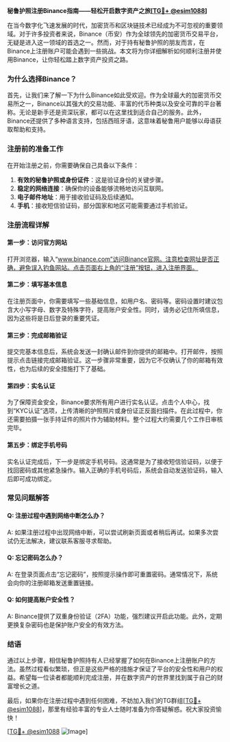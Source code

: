 **秘鲁护照注册Binance指南——轻松开启数字资产之旅[[TG💪+ @esim1088](https://t.me/s/esim1088)]**

在当今数字化飞速发展的时代，加密货币和区块链技术已经成为不可忽视的重要领域。对于许多投资者来说，Binance（币安）作为全球领先的加密货币交易平台，无疑是进入这一领域的首选之一。然而，对于持有秘鲁护照的朋友而言，在Binance上注册账户可能会遇到一些挑战。本文将为你详细解析如何顺利注册并使用Binance，让你轻松踏上数字资产投资之路。

### **为什么选择Binance？**

首先，让我们来了解一下为什么Binance如此受欢迎。作为全球最大的加密货币交易所之一，Binance以其强大的交易功能、丰富的代币种类以及安全可靠的平台著称。无论是新手还是资深玩家，都可以在这里找到适合自己的服务。此外，Binance还提供了多种语言支持，包括西班牙语，这意味着秘鲁用户能够以母语获取帮助和支持。

### **注册前的准备工作**

在开始注册之前，你需要确保自己具备以下条件：

1. **有效的秘鲁护照或身份证件**：这是验证身份的关键步骤。
2. **稳定的网络连接**：确保你的设备能够流畅地访问互联网。
3. **电子邮件地址**：用于接收验证码及后续通知。
4. **手机**：接收短信验证码，部分国家和地区可能需要通过手机验证。

### **注册流程详解**

#### **第一步：访问官方网站**
打开浏览器，输入“www.binance.com”访问Binance官网。注意检查网址是否正确，避免误入钓鱼网站。点击页面右上角的“注册”按钮，进入注册界面。

#### **第二步：填写基本信息**
在注册页面中，你需要填写一些基础信息，如用户名、密码等。密码设置时建议包含大小写字母、数字及特殊字符，提高账户安全性。同时，请务必记住所填信息，因为这些将是日后登录的重要凭证。

#### **第三步：完成邮箱验证**
提交完基本信息后，系统会发送一封确认邮件到你提供的邮箱中。打开邮件，按照提示点击链接完成邮箱验证。这一步骤非常重要，因为它不仅确认了你的邮箱有效性，也为后续的安全措施打下了基础。

#### **第四步：实名认证**
为了保障资金安全，Binance要求所有用户进行实名认证。点击个人中心，找到“KYC认证”选项，上传清晰的护照照片或身份证正反面扫描件。在此过程中，你还需要拍摄一张手持证件的照片作为辅助材料。整个过程大约需要几个工作日审核完毕。

#### **第五步：绑定手机号码**
实名认证完成后，下一步是绑定手机号码。这通常是为了接收短信验证码，以便于找回密码或其他紧急操作。输入正确的手机号码后，系统会自动发送验证码，输入后即可成功绑定。

### **常见问题解答**

#### **Q: 注册过程中遇到网络中断怎么办？**
A: 如果注册过程中出现网络中断，可以尝试刷新页面或者稍后再试。如果多次尝试仍无法解决，建议联系客服寻求帮助。

#### **Q: 忘记密码怎么办？**
A: 在登录页面点击“忘记密码”，按照提示操作即可重置密码。通常情况下，系统会向你的注册邮箱发送重置链接。

#### **Q: 如何提高账户安全性？**
A: Binance提供了双重身份验证（2FA）功能，强烈建议开启此功能。此外，定期更换复杂密码也是保护账户安全的有效方法。

### **结语**

通过以上步骤，相信秘鲁护照持有人已经掌握了如何在Binance上注册账户的方法。虽然过程看似繁琐，但正是这些严格的措施才保证了平台的安全性和用户的权益。希望每一位读者都能顺利完成注册，并在数字资产的世界里找到属于自己的财富增长之道。

最后，如果你在注册过程中遇到任何困难，不妨加入我们的TG群组[[TG💪+ @esim1088](https://t.me/s/esim1088)]，那里有经验丰富的专业人士随时准备为你答疑解惑。祝大家投资愉快！

[[TG💪+ @esim1088](https://t.me/s/esim1088) ![Image](https://i.postimg.cc/4NQfJmqS/Snipaste-2025-05-13-00-14-12.png)]